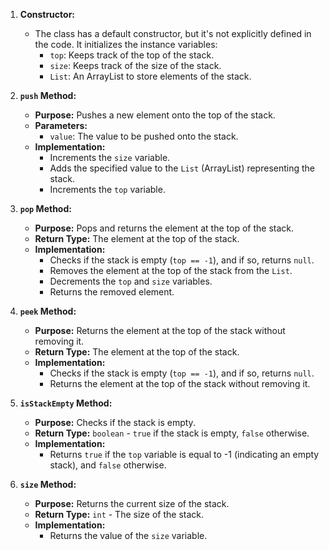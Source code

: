 

1. **Constructor:**
   - The class has a default constructor, but it's not explicitly defined in the code. It initializes the instance variables:
     - `top`: Keeps track of the top of the stack.
     - `size`: Keeps track of the size of the stack.
     - `List`: An ArrayList to store elements of the stack.

2. **`push` Method:**
   - **Purpose:** Pushes a new element onto the top of the stack.
   - **Parameters:**
     - `value`: The value to be pushed onto the stack.
   - **Implementation:**
     - Increments the `size` variable.
     - Adds the specified value to the `List` (ArrayList) representing the stack.
     - Increments the `top` variable.

3. **`pop` Method:**
   - **Purpose:** Pops and returns the element at the top of the stack.
   - **Return Type:** The element at the top of the stack.
   - **Implementation:**
     - Checks if the stack is empty (`top == -1`), and if so, returns `null`.
     - Removes the element at the top of the stack from the `List`.
     - Decrements the `top` and `size` variables.
     - Returns the removed element.

4. **`peek` Method:**
   - **Purpose:** Returns the element at the top of the stack without removing it.
   - **Return Type:** The element at the top of the stack.
   - **Implementation:**
     - Checks if the stack is empty (`top == -1`), and if so, returns `null`.
     - Returns the element at the top of the stack without removing it.

5. **`isStackEmpty` Method:**
   - **Purpose:** Checks if the stack is empty.
   - **Return Type:** `boolean` - `true` if the stack is empty, `false` otherwise.
   - **Implementation:**
     - Returns `true` if the `top` variable is equal to -1 (indicating an empty stack), and `false` otherwise.

6. **`size` Method:**
   - **Purpose:** Returns the current size of the stack.
   - **Return Type:** `int` - The size of the stack.
   - **Implementation:**
     - Returns the value of the `size` variable.

